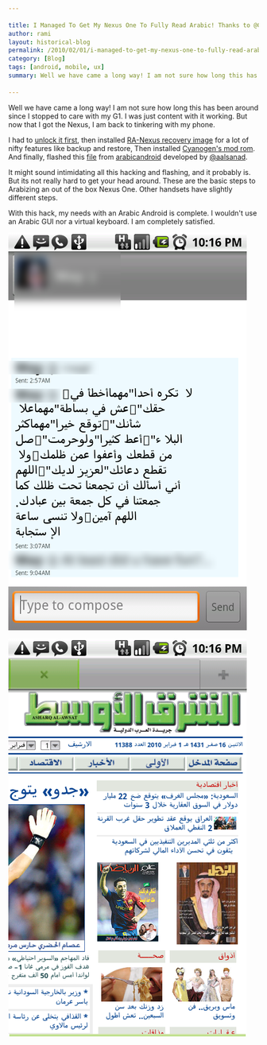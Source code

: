 ```yaml
---

title: I Managed To Get My Nexus One To Fully Read Arabic! Thanks to @Cyanogen and @aalsanad
author: rami
layout: historical-blog 
permalink: /2010/02/01/i-managed-to-get-my-nexus-one-to-fully-read-arabic-thanks-to-cyanogen-and-aalsanad/
category: [Blog]
tags: [android, mobile, ux]
summary: Well we have came a long way! I am not sure how long this has been around since I stopped to care with my G1. I was just content with it working. But now that I got the Nexus, I am back to tinkering with my phone.

---
```

Well we have came a long way! I am not sure how long this has been around since I stopped to care with my G1. I was just content with it working. But now that I got the Nexus, I am back to tinkering with my phone.

I had to [unlock it first](http://androidandme.com/2010/01/hacks/video-how-to-unlock-and-root-a-nexus-one/), then installed [RA-Nexus recovery image](http://ilikemygooglephone.com/2010/01/07/how-to-flash-ra-nexus-recovery-image-1-5-3-for-nexus-one/) for a lot of nifty features like backup and restore, Then installed <a href="http://www.cyanogenmod.com/home/cyanogenmod-5-0-beta2-for-nexus-one" target="_blank">Cyanogen's mod rom</a>. And finally, flashed this [file](http://arabicandroid.googlecode.com/files/update_ar2_n1_corrSkia.zip) from [arabicandroid](http://code.google.com/p/arabicandroid/) developed by [@aalsanad](http://twitter.com/aalsanad).

It might sound intimidating all this hacking and flashing, and it probably is. But its not really hard to get your head around. These are the basic steps to Arabizing an out of the box Nexus One. Other handsets have slightly different steps. 

With this hack, my needs with an Arabic Android is complete. I wouldn't use an Arabic GUI nor a virtual keyboard. I am completely satisfied.

![Arabic-android](/assets/images/content/blog/arabic-android-1.png)

![Arabic-android](/assets/images/content/blog/arabic-android-2.png)
